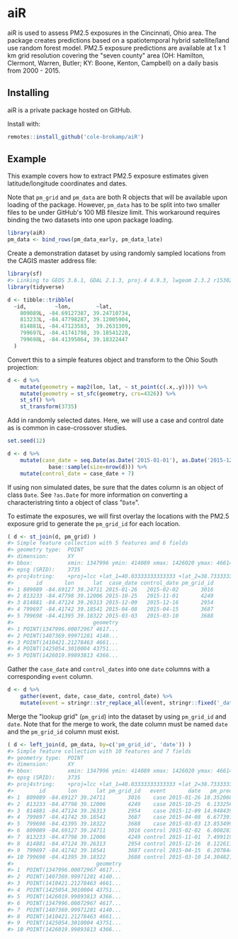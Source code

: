 <!-- README.md is generated from README.Rmd. Please edit that file -->
aiR
===

aiR is used to assess PM2.5 exposures in the Cincinnati, Ohio area. The package creates predictions based on a spatiotemporal hybrid satellite/land use random forest model. PM2.5 exposure predictions are available at 1 x 1 km grid resolution covering the "seven county" area (OH: Hamilton, Clermont, Warren, Butler; KY: Boone, Kenton, Campbell) on a daily basis from 2000 - 2015.

Installing
----------

aiR is a private package hosted on GitHub.

Install with:

``` r
remotes::install_github('cole-brokamp/aiR')
```

Example
-------

This example covers how to extract PM2.5 exposure estimates given latitude/longitude coordinates and dates.

Note that `pm_grid` and `pm_data` are both R objects that will be available upon loading of the package. However, `pm_data` has to be split into two smaller files to be under GitHub's 100 MB filesize limit. This workaround requires binding the two datasets into one upon package loading.

``` r
library(aiR)
pm_data <- bind_rows(pm_data_early, pm_data_late)
```

Create a demonstration dataset by using randomly sampled locations from the CAGIS master address file:

``` r
library(sf)
#> Linking to GEOS 3.6.1, GDAL 2.1.3, proj.4 4.9.3, lwgeom 2.3.2 r15302
library(tidyverse)

d <- tibble::tribble(
  ~id,         ~lon,        ~lat,
    809089L, -84.69127387, 39.24710734,
    813233L, -84.47798287, 39.12005904,
    814881L, -84.47123583,  39.2631309,
    799697L, -84.41741798, 39.18541228,
    799698L, -84.41395064, 39.18322447
  )
```

Convert this to a simple features object and transform to the Ohio South projection:

``` r
d <- d %>%
    mutate(geometry = map2(lon, lat, ~ st_point(c(.x,.y)))) %>%
    mutate(geometry = st_sfc(geometry, crs=4326)) %>%
    st_sf() %>%
    st_transform(3735)
```

Add in randomly selected dates. Here, we will use a case and control date as is common in case-crossover studies.

``` r
set.seed(12)

d <- d %>%
    mutate(case_date = seq.Date(as.Date('2015-01-01'), as.Date('2015-12-31'), by=1) %>%
             base::sample(size=nrow(d))) %>%
    mutate(control_date = case_date + 7)
```

If using non simulated dates, be sure that the dates column is an object of class `Date`. See `?as.Date` for more information on converting a characteristring tinto a object of class "`Date`".

To estimate the exposures, we will first overlay the locations with the PM2.5 exposure grid to generate the `pm_grid_id` for each location.

``` r
( d <- st_join(d, pm_grid) )
#> Simple feature collection with 5 features and 6 fields
#> geometry type:  POINT
#> dimension:      XY
#> bbox:           xmin: 1347996 ymin: 414089 xmax: 1426020 ymax: 466143.5
#> epsg (SRID):    3735
#> proj4string:    +proj=lcc +lat_1=40.03333333333333 +lat_2=38.73333333333333 +lat_0=38 +lon_0=-82.5 +x_0=600000 +y_0=0 +ellps=GRS80 +towgs84=0,0,0,0,0,0,0 +units=us-ft +no_defs
#>       id       lon      lat  case_date control_date pm_grid_id
#> 1 809089 -84.69127 39.24711 2015-01-26   2015-02-02       3016
#> 2 813233 -84.47798 39.12006 2015-10-25   2015-11-01       4249
#> 3 814881 -84.47124 39.26313 2015-12-09   2015-12-16       2954
#> 4 799697 -84.41742 39.18541 2015-04-08   2015-04-15       3687
#> 5 799698 -84.41395 39.18322 2015-03-03   2015-03-10       3688
#>                         geometry
#> 1 POINT(1347996.00072967 4617...
#> 2 POINT(1407369.99971281 4140...
#> 3 POINT(1410421.21278463 4661...
#> 4 POINT(1425054.3010004 43751...
#> 5 POINT(1426019.99893813 4366...
```

Gather the `case_date` and `control_dates` into one `date` columns with a corresponding `event` column.

``` r
d <- d %>%
    gather(event, date, case_date, control_date) %>%
    mutate(event = stringr::str_replace_all(event, stringr::fixed('_date'),''))
```

Merge the "lookup grid" (`pm_grid`) into the dataset by using `pm_grid_id` and `date`. Note that for the merge to work, the date column must be named `date` and the `pm_grid_id` column must exist.

``` r
( d <- left_join(d, pm_data, by=c('pm_grid_id', 'date')) )
#> Simple feature collection with 10 features and 7 fields
#> geometry type:  POINT
#> dimension:      XY
#> bbox:           xmin: 1347996 ymin: 414089 xmax: 1426020 ymax: 466143.5
#> epsg (SRID):    3735
#> proj4string:    +proj=lcc +lat_1=40.03333333333333 +lat_2=38.73333333333333 +lat_0=38 +lon_0=-82.5 +x_0=600000 +y_0=0 +ellps=GRS80 +towgs84=0,0,0,0,0,0,0 +units=us-ft +no_defs
#>        id       lon      lat pm_grid_id   event       date   pm_pred
#> 1  809089 -84.69127 39.24711       3016    case 2015-01-26 18.352060
#> 2  813233 -84.47798 39.12006       4249    case 2015-10-25  6.133256
#> 3  814881 -84.47124 39.26313       2954    case 2015-12-09 14.948439
#> 4  799697 -84.41742 39.18541       3687    case 2015-04-08  6.677391
#> 5  799698 -84.41395 39.18322       3688    case 2015-03-03 13.853499
#> 6  809089 -84.69127 39.24711       3016 control 2015-02-02  6.008283
#> 7  813233 -84.47798 39.12006       4249 control 2015-11-01  7.499119
#> 8  814881 -84.47124 39.26313       2954 control 2015-12-16  8.122611
#> 9  799697 -84.41742 39.18541       3687 control 2015-04-15  6.207844
#> 10 799698 -84.41395 39.18322       3688 control 2015-03-10 14.304821
#>                          geometry
#> 1  POINT(1347996.00072967 4617...
#> 2  POINT(1407369.99971281 4140...
#> 3  POINT(1410421.21278463 4661...
#> 4  POINT(1425054.3010004 43751...
#> 5  POINT(1426019.99893813 4366...
#> 6  POINT(1347996.00072967 4617...
#> 7  POINT(1407369.99971281 4140...
#> 8  POINT(1410421.21278463 4661...
#> 9  POINT(1425054.3010004 43751...
#> 10 POINT(1426019.99893813 4366...
```
